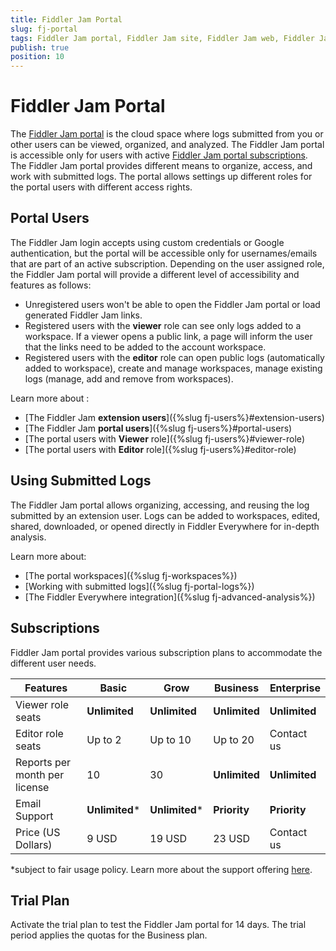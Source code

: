 ```yaml
---
title: Fiddler Jam Portal
slug: fj-portal
tags: Fiddler Jam portal, Fiddler Jam site, Fiddler Jam web, Fiddler Jam portal users
publish: true
position: 10
---
```


# Fiddler Jam Portal

The [Fiddler Jam portal](https://jam.getfiddler.com) is the cloud space where logs submitted from you or other users can be viewed, organized, and analyzed. The Fiddler Jam portal is accessible only for users with active [Fiddler Jam portal subscriptions](#subscriptions). The Fiddler Jam portal provides different means to organize, access, and work with submitted logs. The portal allows settings up different roles for the portal users with different access rights.


## Portal Users

The Fiddler Jam login accepts using custom credentials or Google authentication, but the portal will be accessible only for usernames/emails that are part of an active subscription. Depending on the user assigned role, the Fiddler Jam portal will provide a different level of accessibility and features as follows:

- Unregistered users won't be able to open the Fiddler Jam portal or load generated Fiddler Jam links.
- Registered users with the **viewer** role can see only logs added to a workspace. If a viewer opens a public link, a page will inform the user that the links need to be added to the account workspace.
- Registered users with the **editor** role can open public logs (automatically added to workspace), create and manage workspaces, manage existing logs (manage, add and remove from workspaces).

Learn more about :
- [The Fiddler Jam **extension users**]({%slug fj-users%}#extension-users)
- [The Fiddler Jam **portal users**]({%slug fj-users%}#portal-users)
- [The portal users with **Viewer** role]({%slug fj-users%}#viewer-role)
- [The portal users with **Editor** role]({%slug fj-users%}#editor-role)

## Using Submitted Logs

The Fiddler Jam portal allows organizing, accessing, and reusing the log submitted by an extension user. Logs can be added to workspaces, edited, shared, downloaded, or opened directly in Fiddler Everywhere for in-depth analysis.

Learn more about:
- [The portal workspaces]({%slug fj-workspaces%})
- [Working with submitted logs]({%slug fj-portal-logs%})
- [The Fiddler Everywhere integration]({%slug fj-advanced-analysis%})

## Subscriptions

Fiddler Jam portal provides various subscription plans to accommodate the different user needs.

| __Features__ |  __Basic__ | __Grow__ | __Business__ | __Enterprise__ |
|---|---|---|---|---|
| Viewer role seats | **Unlimited** | **Unlimited** | **Unlimited** | **Unlimited** |
| Editor role seats | Up to 2 | Up to 10 | Up to 20 | Contact us |
| Reports per month per license | 10 | 30 | **Unlimited** | **Unlimited** |
| Email Support | **Unlimited*** | **Unlimited*** |  **Priority** |  **Priority** |
| Price (US Dollars) | 9 USD | 19 USD |  23 USD | Contact us |

*subject to fair usage policy. Learn more about the support offering [here](#).

## Trial Plan

Activate the trial plan to test the Fiddler Jam portal for 14 days.  The trial period applies the quotas for the Business plan.
